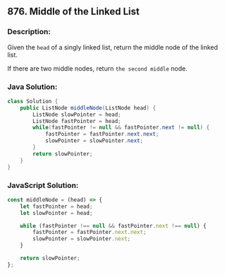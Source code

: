 ## 876. Middle of the Linked List

### Description:
Given the ```head``` of a singly linked list, return the middle node of the linked list.

If there are two middle nodes, return ```the second middle``` node.


### Java Solution:
```Java
class Solution {
    public ListNode middleNode(ListNode head) {
        ListNode slowPointer = head;
        ListNode fastPointer = head;
        while(fastPointer != null && fastPointer.next != null) {
            fastPointer = fastPointer.next.next;
            slowPointer = slowPointer.next;
        }
        return slowPointer;
    }
}
```

### JavaScript Solution:
```JavaScript
const middleNode = (head) => {
    let fastPointer = head;
    let slowPointer = head;

    while (fastPointer !== null && fastPointer.next !== null) {
        fastPointer = fastPointer.next.next;
        slowPointer = slowPointer.next;
    }

    return slowPointer;
};
```